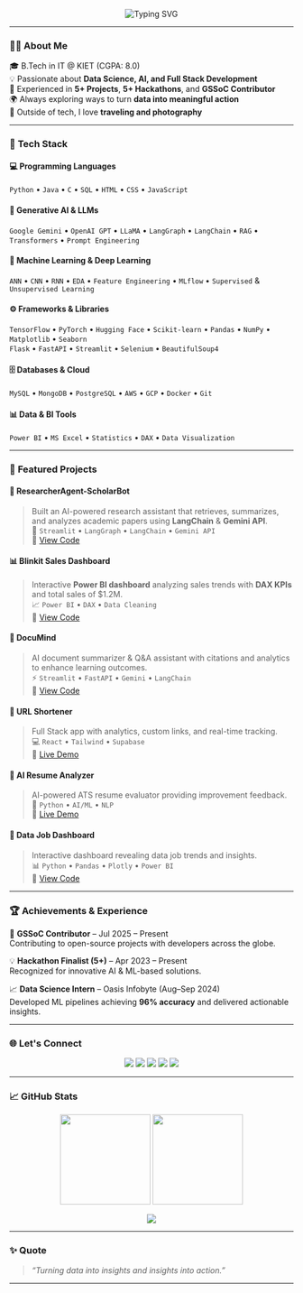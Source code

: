 <!-- Typing SVG -->
<p align="center">
  <img src="https://chatgpt.com/s/m_68fa4064c39c8191a4e1e30f1dd779b1?font=Poppins&size=25&duration=3000&pause=1000&color=37C978&center=true&vCenter=true&width=600&lines=Hi+👋,+I'm+Kunj+Rastogi;Aspiring+Data+Analyst;AI+%26+ML+Enthusiast;Full+Stack+Learner;Turning+Data+into+Insights+📊" alt="Typing SVG" />
</p>

---

### 👨‍💻 **About Me**
🎓 B.Tech in IT @ KIET (CGPA: 8.0)  
💡 Passionate about **Data Science, AI, and Full Stack Development**  
🚀 Experienced in **5+ Projects**, **5+ Hackathons**, and **GSSoC Contributor**  
🌍 Always exploring ways to turn **data into meaningful action**  
📸 Outside of tech, I love **traveling and photography**  

---

### 🧠 **Tech Stack**

#### 💻 Programming Languages  
`Python` • `Java` • `C` • `SQL` • `HTML` • `CSS` • `JavaScript`

#### 🤖 Generative AI & LLMs  
`Google Gemini` • `OpenAI GPT` • `LLaMA` • `LangGraph` • `LangChain` • `RAG` • `Transformers` • `Prompt Engineering`

#### 🧩 Machine Learning & Deep Learning  
`ANN` • `CNN` • `RNN` • `EDA` • `Feature Engineering` • `MLflow` • `Supervised` & `Unsupervised Learning`

#### ⚙️ Frameworks & Libraries  
`TensorFlow` • `PyTorch` • `Hugging Face` • `Scikit-learn` • `Pandas` • `NumPy` • `Matplotlib` • `Seaborn`  
`Flask` • `FastAPI` • `Streamlit` • `Selenium` • `BeautifulSoup4`

#### 🗄️ Databases & Cloud  
`MySQL` • `MongoDB` • `PostgreSQL` • `AWS` • `GCP` • `Docker` • `Git`

#### 📊 Data & BI Tools  
`Power BI` • `MS Excel` • `Statistics` • `DAX` • `Data Visualization`

---

### 🚀 **Featured Projects**

#### 🧠 ResearcherAgent-ScholarBot  
> Built an AI-powered research assistant that retrieves, summarizes, and analyzes academic papers using **LangChain** & **Gemini API**.  
🧩 `Streamlit` • `LangGraph` • `LangChain` • `Gemini API`  
🔗 [View Code](#)

#### 📊 Blinkit Sales Dashboard  
> Interactive **Power BI dashboard** analyzing sales trends with **DAX KPIs** and total sales of $1.2M.  
📈 `Power BI` • `DAX` • `Data Cleaning`  
🔗 [View Code](#)

#### 🧾 DocuMind  
> AI document summarizer & Q&A assistant with citations and analytics to enhance learning outcomes.  
⚡ `Streamlit` • `FastAPI` • `Gemini` • `LangChain`  
🔗 [View Code](#)

#### 🔗 URL Shortener  
> Full Stack app with analytics, custom links, and real-time tracking.  
💻 `React` • `Tailwind` • `Supabase`  
🔗 [Live Demo](#)

#### 🧰 AI Resume Analyzer  
> AI-powered ATS resume evaluator providing improvement feedback.  
🧠 `Python` • `AI/ML` • `NLP`  
🔗 [Live Demo](#)

#### 💼 Data Job Dashboard  
> Interactive dashboard revealing data job trends and insights.  
📊 `Python` • `Pandas` • `Plotly` • `Power BI`  
🔗 [View Code](#)

---

### 🏆 **Achievements & Experience**

🏅 **GSSoC Contributor** – Jul 2025 – Present  
Contributing to open-source projects with developers across the globe.  

💡 **Hackathon Finalist (5+)** – Apr 2023 – Present  
Recognized for innovative AI & ML-based solutions.  

📈 **Data Science Intern** – Oasis Infobyte (Aug–Sep 2024)  
Developed ML pipelines achieving **96% accuracy** and delivered actionable insights.

---

### 🌐 **Let's Connect**

<p align="center">
  <a href="mailto:kunjrastogi2919@gmail.com"><img src="https://img.shields.io/badge/Gmail-D14836?style=for-the-badge&logo=gmail&logoColor=white"/></a>
  <a href="https://www.linkedin.com/in/kunjrastogi"><img src="https://img.shields.io/badge/LinkedIn-0A66C2?style=for-the-badge&logo=linkedin&logoColor=white"/></a>
  <a href="https://github.com/Techykunj"><img src="https://img.shields.io/badge/GitHub-171515?style=for-the-badge&logo=github&logoColor=white"/></a>
  <a href="https://x.com/kunj_rasto97269"><img src="https://img.shields.io/badge/Twitter-000000?style=for-the-badge&logo=x&logoColor=white"/></a>
  <a href="https://kunjportfolia.netlify.app/"><img src="https://img.shields.io/badge/Portfolio-37C978?style=for-the-badge&logo=About.me&logoColor=white"/></a>
</p>

---

### 📈 **GitHub Stats**

<p align="center">
  <img src="https://github-readme-stats.vercel.app/api?username=kunjrastogi&show_icons=true&theme=vue&hide_border=true" height="160px"/>
  <img src="https://github-readme-stats.vercel.app/api/top-langs/?username=kunjrastogi&layout=compact&theme=vue&hide_border=true" height="160px"/>
</p>

<p align="center">
  <img src="https://github-profile-summary-cards.vercel.app/api/cards/profile-details?username=kunjrastogi&theme=vue"/>
</p>

---

### ✨ **Quote**
> _“Turning data into insights and insights into action.”_

---



